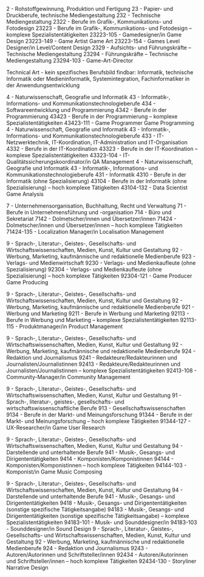 

2 - Rohstoffgewinnung, Produktion und Fertigung
    23 - Papier- und Druckberufe, technische Mediengestaltung
        232 - Technische Mediengestaltung
            2322 - Berufe im Grafik-, Kommunikations- und Fotodesign
                23223 - Berufe im Grafik-, Kommunikations- und Fotodesign – komplexe Spezialistentätigkeiten
                    23223-105 - Gamedesigner/in
Game Design
                    23223-149 - Game Artist
Game Art
                    23223-154 - Games Level Designer/in
Level/Content Design
            2329 - Aufsichts- und Führungskräfte – Technische Mediengestaltung
                23294 - Führungskräfte – Technische Mediengestaltung
                    23294-103 - Game-Art-Director



Technical Art - kein spezifisches Berufsbild findbar: Informatik, technische Informatik oder Medieninformatik, Systemintegration, Fachinformatiker in der Anwendungsentwicklung

4 - Naturwissenschaft, Geografie und Informatik
    43 - Informatik-, Informations- und Kommunikationstechnologieberufe
        434 - Softwareentwicklung und Programmierung
            4342 - Berufe in der Programmierung
                43423 - Berufe in der Programmierung – komplexe Spezialistentätigkeiten
                    43423-111 - Game Programmer
Game Programming
4 - Naturwissenschaft, Geografie und Informatik
    43 - Informatik-, Informations- und Kommunikationstechnologieberufe
        433 - IT-Netzwerktechnik, IT-Koordination, IT-Administration und IT-Organisation
            4332 - Berufe in der IT-Koordination
                43323 - Berufe in der IT-Koordination – komplexe Spezialistentätigkeiten
                    43323-104 - IT-Qualitätssicherungskoordinator/in
QA Management 
4 - Naturwissenschaft, Geografie und Informatik
    43 - Informatik-, Informations- und Kommunikationstechnologieberufe
        431 - Informatik
            4310 - Berufe in der Informatik (ohne Spezialisierung)
                43104 - Berufe in der Informatik (ohne Spezialisierung) – hoch komplexe Tätigkeiten
                    43104-132 - Data Scientist
Game Analysis

7 - Unternehmensorganisation, Buchhaltung, Recht und Verwaltung
    71 - Berufe in Unternehmensführung und -organisation
        714 - Büro und Sekretariat
            7142 - Dolmetscher/innen und Übersetzer/innen
                71424 - Dolmetscher/innen und Übersetzer/innen – hoch komplexe Tätigkeiten
                    71424-135 - Localization Manager/in
Localisation Management


9 - Sprach-, Literatur-, Geistes-, Gesellschafts- und Wirtschaftswissenschaften, Medien, Kunst, Kultur und Gestaltung
    92 - Werbung, Marketing, kaufmännische und redaktionelle Medienberufe
        923 - Verlags- und Medienwirtschaft
            9230 - Verlags- und Medienkaufleute (ohne Spezialisierung)
                92304 - Verlags- und Medienkaufleute (ohne Spezialisierung) – hoch komplexe Tätigkeiten
                    92304-121 - Game Producer
Game Producing

9 - Sprach-, Literatur-, Geistes-, Gesellschafts- und Wirtschaftswissenschaften, Medien, Kunst, Kultur und Gestaltung
    92 - Werbung, Marketing, kaufmännische und redaktionelle Medienberufe
        921 - Werbung und Marketing
            9211 - Berufe in Werbung und Marketing
                92113 - Berufe in Werbung und Marketing – komplexe Spezialistentätigkeiten
                    92113-115 - Produktmanager/in
Product Management

9 - Sprach-, Literatur-, Geistes-, Gesellschafts- und Wirtschaftswissenschaften, Medien, Kunst, Kultur und Gestaltung
    92 - Werbung, Marketing, kaufmännische und redaktionelle Medienberufe
        924 - Redaktion und Journalismus
            9241 - Redakteure/Redakteurinnen und Journalisten/Journalistinnen
                92413 - Redakteure/Redakteurinnen und Journalisten/Journalistinnen – komplexe Spezialistentätigkeiten
                    92413-108 - Community-Manager/in
Community Management

9 - Sprach-, Literatur-, Geistes-, Gesellschafts- und Wirtschaftswissenschaften, Medien, Kunst, Kultur und Gestaltung
    91 - Sprach-, literatur-, geistes-, gesellschafts- und wirtschaftswissenschaftliche Berufe
        913 - Gesellschaftswissenschaften
            9134 - Berufe in der Markt- und Meinungsforschung
                91344 - Berufe in der Markt- und Meinungsforschung – hoch komplexe Tätigkeiten
                    91344-127 - UX-Researcher/in
Game User Research

9 - Sprach-, Literatur-, Geistes-, Gesellschafts- und Wirtschaftswissenschaften, Medien, Kunst, Kultur und Gestaltung
    94 - Darstellende und unterhaltende Berufe
        941 - Musik-, Gesangs- und Dirigententätigkeiten
            9414 - Komponisten/Komponistinnen
                94144 - Komponisten/Komponistinnen – hoch komplexe Tätigkeiten
                    94144-103 - Komponist/in
Game Music Composing

9 - Sprach-, Literatur-, Geistes-, Gesellschafts- und Wirtschaftswissenschaften, Medien, Kunst, Kultur und Gestaltung
    94 - Darstellende und unterhaltende Berufe
        941 - Musik-, Gesangs- und Dirigententätigkeiten
            9418 - Musik-, Gesangs- und Dirigententätigkeiten (sonstige spezifische Tätigkeitsangabe)
                94183 - Musik-, Gesangs- und Dirigententätigkeiten (sonstige spezifische Tätigkeitsangabe) – komplexe Spezialistentätigkeiten
                    94183-101 - Musik- und Sounddesigner/in
                        94183-103 - Sounddesigner/in
Sound Design 
9 - Sprach-, Literatur-, Geistes-, Gesellschafts- und Wirtschaftswissenschaften, Medien, Kunst, Kultur und Gestaltung
    92 - Werbung, Marketing, kaufmännische und redaktionelle Medienberufe
        924 - Redaktion und Journalismus
            9243 - Autoren/Autorinnen und Schriftsteller/innen
                92434 - Autoren/Autorinnen und Schriftsteller/innen – hoch komplexe Tätigkeiten
                    92434-130 - Storyliner
Narrative Design









